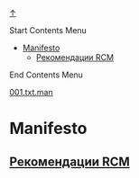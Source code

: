 
<!-- [[__TOC_]] -->

<a name=top></a>
<a class=top-link hide href=#top>↑</a>

Start Contents Menu

<!-- TOC tocDepth:1..6 chapterDepth:1..6 -->

- [Manifesto](#manifesto)
  - [Рекомендации RCM](#рекомендации-rcm)

<!-- /TOC -->

End Contents Menu

<!--
CMND: ufl_stl0 4 /home/st/REPOBARE/_repo/ubique/.d/.mul/rbld_readme.mul/.cnx /home/st/REPOBARE/_repo/ubique/.d/.mul/rbld_readme.mul/.prc/README.md

PPWD: /home/st/REPOBARE/_repo/ubique/.d/.mul/rbld_readme.mul/.prc

FLOW: /home/st/REPOBARE/_repo/sta/.d/.st_rc_d.data.d/ufl_stl0/.flow.d/009_dr2m

DATE: 1730571522_03112024011842

DATX: 1730571522
-->


[001.txt.man](/REPOBARE/_repo/ubique/.d/.mul/rbld_readme.mul/.cnx/001.txt.man)



# Manifesto

## [Рекомендации RCM](/REPOBARE/_repo/ubique/.d/.mul/rbld_readme.mul/.in_cnx/001.rcm.d/res.md)



